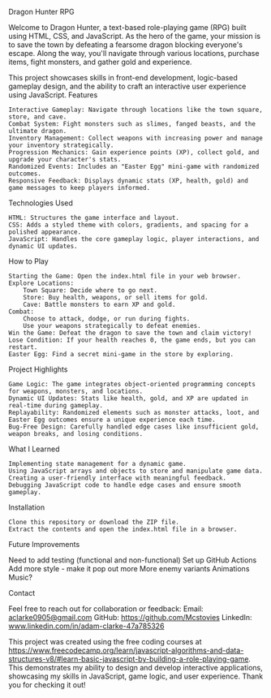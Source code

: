 Dragon Hunter RPG

Welcome to Dragon Hunter, a text-based role-playing game (RPG) built using HTML, CSS, and JavaScript. As the hero of the game, your mission is to save the town by defeating a fearsome dragon blocking everyone's escape. Along the way, you'll navigate through various locations, purchase items, fight monsters, and gather gold and experience.

This project showcases skills in front-end development, logic-based gameplay design, and the ability to craft an interactive user experience using JavaScript.
Features

    Interactive Gameplay: Navigate through locations like the town square, store, and cave.
    Combat System: Fight monsters such as slimes, fanged beasts, and the ultimate dragon.
    Inventory Management: Collect weapons with increasing power and manage your inventory strategically.
    Progression Mechanics: Gain experience points (XP), collect gold, and upgrade your character's stats.
    Randomized Events: Includes an "Easter Egg" mini-game with randomized outcomes.
    Responsive Feedback: Displays dynamic stats (XP, health, gold) and game messages to keep players informed.

Technologies Used

    HTML: Structures the game interface and layout.
    CSS: Adds a styled theme with colors, gradients, and spacing for a polished appearance.
    JavaScript: Handles the core gameplay logic, player interactions, and dynamic UI updates.

How to Play

    Starting the Game: Open the index.html file in your web browser.
    Explore Locations:
        Town Square: Decide where to go next.
        Store: Buy health, weapons, or sell items for gold.
        Cave: Battle monsters to earn XP and gold.
    Combat:
        Choose to attack, dodge, or run during fights.
        Use your weapons strategically to defeat enemies.
    Win the Game: Defeat the dragon to save the town and claim victory!
    Lose Condition: If your health reaches 0, the game ends, but you can restart.
    Easter Egg: Find a secret mini-game in the store by exploring.

Project Highlights

    Game Logic: The game integrates object-oriented programming concepts for weapons, monsters, and locations.
    Dynamic UI Updates: Stats like health, gold, and XP are updated in real-time during gameplay.
    Replayability: Randomized elements such as monster attacks, loot, and Easter Egg outcomes ensure a unique experience each time.
    Bug-Free Design: Carefully handled edge cases like insufficient gold, weapon breaks, and losing conditions.

What I Learned

    Implementing state management for a dynamic game.
    Using JavaScript arrays and objects to store and manipulate game data.
    Creating a user-friendly interface with meaningful feedback.
    Debugging JavaScript code to handle edge cases and ensure smooth gameplay.

Installation

    Clone this repository or download the ZIP file.
    Extract the contents and open the index.html file in a browser.

Future Improvements

  Need to add testing (functional and non-functional)
  Set up GitHub Actions
  Add more style - make it pop out more
  More enemy variants
  Animations
  Music?

Contact

Feel free to reach out for collaboration or feedback:
Email: aclarke0905@gmail.com
GitHub: https://github.com/Mcstovies
LinkedIn: www.linkedin.com/in/adam-clarke-47a785326


This project was created using the free coding courses at https://www.freecodecamp.org/learn/javascript-algorithms-and-data-structures-v8/#learn-basic-javascript-by-building-a-role-playing-game. This demonstrates my ability to design and develop interactive applications, showcasing my skills in JavaScript, game logic, and user experience. Thank you for checking it out!